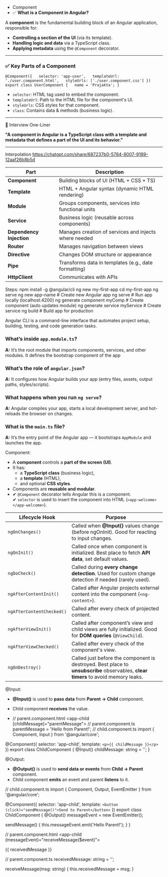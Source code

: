 - Component
-  ✅ **What is a Component in Angular?**

A **component** is the fundamental building block of an Angular application, responsible for:
- **Controlling a section of the UI** (via its template).
- **Handling logic and data** via a TypeScript class.
- **Applying metadata** using the `@Component` decorator.
---

### ✅ **Key Parts of a Component**


`@Component({   selector: 'app-user',   templateUrl: './user.component.html',   styleUrls: ['./user.component.css'] }) export class UserComponent {   name = 'Prajakta'; }`

- `selector`: HTML tag used to embed the component.
- `templateUrl`: Path to the HTML file for the component's UI.
- `styleUrls`: CSS styles for that component.
- `class`: Contains data & methods (business logic).
---

🔸 Interview One-Liner

**"A component in Angular is a TypeScript class with a template and metadata that defines a part of the UI and its behavior."**

----------------------
Interpolation
https://chatgpt.com/share/687237b0-5784-8007-9189-12aaf26b8b5d

| Part                     | Description                                           |
| ------------------------ | ----------------------------------------------------- |
| **Component**            | Building blocks of UI (HTML + CSS + TS)               |
| **Template**             | HTML + Angular syntax (dynamic HTML rendering)        |
| **Module**               | Groups components, services into functional units     |
| **Service**              | Business logic (reusable across components)           |
| **Dependency Injection** | Manages creation of services and injects where needed |
| **Router**               | Manages navigation between views                      |
| **Directive**            | Changes DOM structure or appearance                   |
| **Pipe**                 | Transforms data in templates (e.g., date formatting)  |
| **HttpClient**           | Communicates with APIs                                |
Steps:
npm install -g @angular/cli
ng new my-first-app
cd my-first-app
ng serve
ng new app-name              # Create new Angular app
ng serve                     # Run app locally (localhost:4200)
ng generate component myComp # Create component (auto updates module)
ng generate service myService # Create service
ng build                     # Build app for production

Angular CLI is a command-line interface that automates project setup, building, testing, and code generation tasks.

### What’s inside `app.module.ts`?

**A:** It’s the root module that imports components, services, and other modules. It defines the bootstrap component of the app

### What’s the role of `angular.json`?

**A:** It configures how Angular builds your app (entry files, assets, output paths, styles/scripts).

### What happens when you run `ng serve`?

**A:** Angular compiles your app, starts a local development server, and hot-reloads the browser on changes.

### What is the `main.ts` file?

**A:** It’s the entry point of the Angular app — it bootstraps `AppModule` and launches the app.

Component:
- A **component** controls a **part of the screen (UI)**.
- It has:
    - a **TypeScript class** (business logic),
    - a **template** (HTML),
    - and optional **CSS styles**.
- Components are **reusable and modular**.
- ✔ `@Component` decorator tells Angular this is a component.  
✔ `selector` is used to insert the component into HTML (`<app-welcome></app-welcome>`).

| Lifecycle Hook            | Purpose                                                                                                                           |
| ------------------------- | --------------------------------------------------------------------------------------------------------------------------------- |
| `ngOnChanges()`           | Called when **@Input()** values change (before ngOnInit). Good for reacting to input changes.                                     |
| `ngOnInit()`              | Called once when component is initialized. Best place to fetch **API data**, set default values.                                  |
| `ngDoCheck()`             | Called during **every change detection**. Used for custom change detection if needed (rarely used).                               |
| `ngAfterContentInit()`    | Called after Angular projects external content into the component (`<ng-content>`).                                               |
| `ngAfterContentChecked()` | Called after every check of projected content.                                                                                    |
| `ngAfterViewInit()`       | Called after component’s view and child views are fully initialized. Good for **DOM queries** (`@ViewChild`).                     |
| `ngAfterViewChecked()`    | Called after every check of the component's view.                                                                                 |
| `ngOnDestroy()`           | Called just before the component is destroyed. Best place to **unsubscribe** observables, **clear timers** to avoid memory leaks. |

@Input:
- **@Input()** is used to **pass data** from **Parent → Child** component.
    
- Child component **receives** the value.
- // parent.component.html
<app-child [childMessage]="parentMessage"></app-child>
// parent.component.ts
parentMessage = 'Hello from Parent!';
// child.component.ts
import { Component, Input } from '@angular/core';

@Component({
  selector: 'app-child',
  template: `<p>{{ childMessage }}</p>`
})
export class ChildComponent {
  @Input() childMessage: string = '';
}


@Output:
- **@Output()** is used to **send data or events** from **Child → Parent** component.
- Child component **emits** an event and parent **listens** to it.

// child.component.ts
import { Component, Output, EventEmitter } from '@angular/core';

@Component({
  selector: 'app-child',
  template: `<button (click)="sendMessage()">Send to Parent</button>`
})
export class ChildComponent {
  @Output() messageEvent = new EventEmitter<string>();

  sendMessage() {
    this.messageEvent.emit('Hello Parent!');
  }
}

// parent.component.html
<app-child (messageEvent)="receiveMessage($event)"></app-child>
<p>{{ receivedMessage }}</p>

// parent.component.ts
receivedMessage: string = '';

receiveMessage(msg: string) {
  this.receivedMessage = msg;
}
